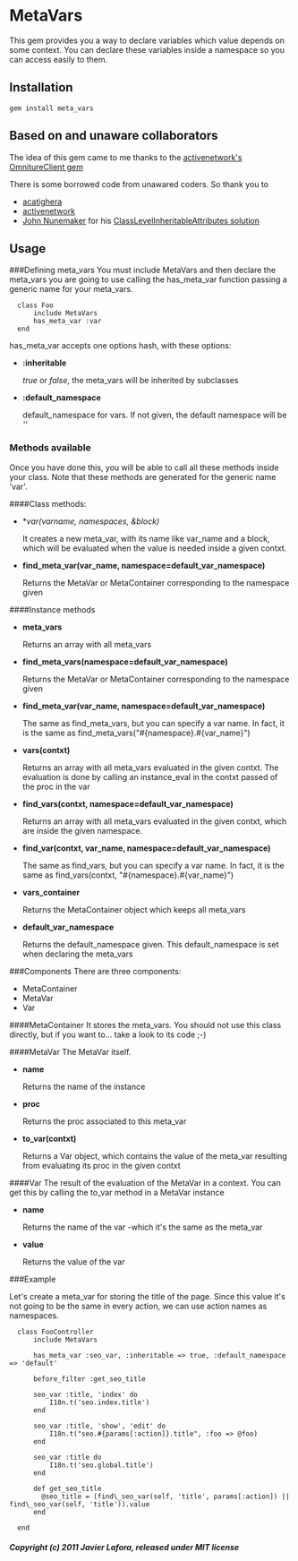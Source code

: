 # MetaVars
This gem provides you a way to declare variables which value depends on some context. You can declare these variables inside a namespace so you can access easily to them.

## Installation
    gem install meta_vars

## Based on and unaware collaborators
The idea of this gem came to me thanks to the [activenetwork's OmnitureClient gem](https://github.com/activenetwork/omniture_client "activenetwork's OmnitureClient")

There is some borrowed code from unawared coders. So thank you to

*   [acatighera](https://github.com/acatighera "acatighera github homepage")
*   [activenetwork](https://github.com/activenetwork "activenetwork github homepage")
*   [John Nunemaker](http://railstips.org/about "railstips") for his [ClassLevelInheritableAttributes solution](http://railstips.org/blog/archives/2006/11/18/class-and-instance-variables-in-ruby/ "Class and instance variables in ruby")

## Usage
###Defining meta_vars
You must include MetaVars and then declare the meta\_vars you are going to use calling the has_meta_var function passing a generic name for your meta\_vars.

      class Foo
          include MetaVars
          has_meta_var :var
      end

has\_meta\_var accepts one options hash, with these options:

* **:inheritable**

  _true_ or _false_, the meta\_vars will be inherited by subclasses

* **:default\_namespace**

  default\_namespace for vars. If not given, the default namespace will be _''_

### Methods available
Once you have done this, you will be able to call all these methods inside your class. Note that these methods are generated for the generic name 'var'.

####Class methods:

* **var(varname, *namespaces, &block)**

  It creates a new meta_var, with its name like var\_name and a block, which will be evaluated when the value is needed inside a given contxt.

* **find\_meta\_var(var\_name, namespace=default\_var\_namespace)**

  Returns the MetaVar or MetaContainer corresponding to the namespace given

####Instance methods

* **meta\_vars**

  Returns an array with all meta\_vars

* **find\_meta\_vars(namespace=default\_var\_namespace)**

  Returns the MetaVar or MetaContainer corresponding to the namespace given

* **find\_meta_var(var\_name, namespace=default\_var\_namespace)**

  The same as find\_meta\_vars, but you can specify a var name. In fact, it is the same as find\_meta\_vars("#{namespace}.#{var\_name}")

* **vars(contxt)**

  Returns an array with all meta\_vars evaluated in the given contxt. The evaluation is done by calling an instance_eval in the contxt passed of the proc in the var

* **find\_vars(contxt, namespace=default\_var\_namespace)**

  Returns an array with all meta\_vars evaluated in the given contxt, which are inside the given namespace.

* **find\_var(contxt, var\_name, namespace=default\_var\_namespace)**

  The same as find\_vars, but you can specify a var name. In fact, it is the same as find\_vars(contxt, "#{namespace}.#{var\_name}")

* **vars\_container**

  Returns the MetaContainer object which keeps all meta\_vars

* **default\_var\_namespace**

  Returns the default\_namespace given. This default\_namespace is set when declaring the meta\_vars

###Components
There are three components:

* MetaContainer
* MetaVar
* Var

####MetaContainer
It stores the meta\_vars. You should not use this class directly, but if you want to... take a look to its code ;-)

####MetaVar
The MetaVar itself.

* **name**

  Returns the name of the instance

* **proc**

  Returns the proc associated to this meta_var

* **to_var(contxt)**

  Returns a Var object, which contains the value of the meta_var resulting from evaluating its proc in the given contxt

####Var
The result of the evaluation of the MetaVar in a context. You can get this by calling the to_var method in a MetaVar instance

* **name**

  Returns the name of the var -which it's the same as the meta_var

* **value**

  Returns the value of the var

###Example

Let's create a meta_var for storing the title of the page. Since this value it's not going to be the same in every action, we can use action names as namespaces.

      class FooController
          include MetaVars

          has_meta_var :seo_var, :inheritable => true, :default_namespace => 'default'

          before_filter :get_seo_title

          seo_var :title, 'index' do
              I18n.t('seo.index.title')
          end

          seo_var :title, 'show', 'edit' do
              I18n.t("seo.#{params[:action]}.title", :foo => @foo)
          end

          seo_var :title do
              I18n.t('seo.global.title')
          end

          def get_seo_title
            @seo_title = (find\_seo_var(self, 'title', params[:action]) || find\_seo_var(self, 'title')).value
          end

      end
##### Copyright (c) 2011 Javier Lafora, released under MIT license
